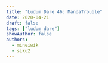```yaml
---
title: "Ludum Dare 46: MandaTrouble"
date: 2020-04-21
draft: false
tags: ["ludum dare"]
showAuthor: false
authors:
  - mineiwik
  - siku2
---
```

